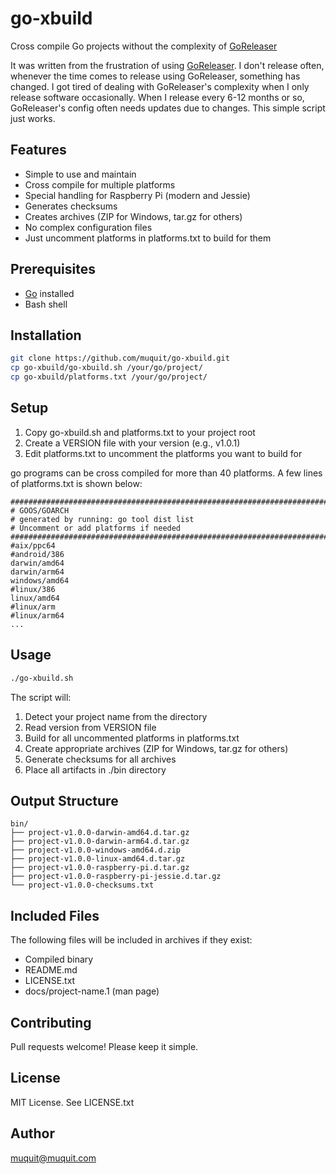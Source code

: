 # go-xbuild

Cross compile Go projects without the complexity of 
[GoReleaser](https://goreleaser.com/)

It was written from the frustration of using [GoReleaser](https://goreleaser.com/). I don't 
release often, whenever the time comes to release using GoReleaser, 
something has changed.
I got tired of dealing with GoReleaser's complexity when I only release
software occasionally. When I release every 6-12 months or so, GoReleaser's
config often needs updates due to changes. This simple script just works.

## Features
- Simple to use and maintain
- Cross compile for multiple platforms
- Special handling for Raspberry Pi (modern and Jessie)
- Generates checksums
- Creates archives (ZIP for Windows, tar.gz for others)
- No complex configuration files
- Just uncomment platforms in platforms.txt to build for them

## Prerequisites
- [Go](https://go.dev/) installed
- Bash shell

## Installation
```bash
git clone https://github.com/muquit/go-xbuild.git
cp go-xbuild/go-xbuild.sh /your/go/project/
cp go-xbuild/platforms.txt /your/go/project/
```

## Setup
1. Copy go-xbuild.sh and platforms.txt to your project root
2. Create a VERSION file with your version (e.g., v1.0.1)
3. Edit platforms.txt to uncomment the platforms you want to build for

go programs can be cross compiled for more than 40 platforms. 
A few lines of platforms.txt is shown below:
```text
########################################################################
# GOOS/GOARCH
# generated by running: go tool dist list
# Uncomment or add platforms if needed
########################################################################
#aix/ppc64
#android/386
darwin/amd64
darwin/arm64
windows/amd64
#linux/386
linux/amd64
#linux/arm
#linux/arm64
...
```

## Usage
```bash
./go-xbuild.sh
```

The script will:
1. Detect your project name from the directory
2. Read version from VERSION file
3. Build for all uncommented platforms in platforms.txt
4. Create appropriate archives (ZIP for Windows, tar.gz for others)
5. Generate checksums for all archives
6. Place all artifacts in ./bin directory

## Output Structure
```
bin/
├── project-v1.0.0-darwin-amd64.d.tar.gz
├── project-v1.0.0-darwin-arm64.d.tar.gz
├── project-v1.0.0-windows-amd64.d.zip
├── project-v1.0.0-linux-amd64.d.tar.gz
├── project-v1.0.0-raspberry-pi.d.tar.gz
├── project-v1.0.0-raspberry-pi-jessie.d.tar.gz
└── project-v1.0.0-checksums.txt
```

## Included Files
The following files will be included in archives if they exist:
- Compiled binary
- README.md
- LICENSE.txt
- docs/project-name.1 (man page)

## Contributing
Pull requests welcome! Please keep it simple.

## License
MIT License. See LICENSE.txt

## Author
muquit@muquit.com
